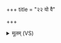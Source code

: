 +++
title = "२२ यो वै"

+++
<details><summary>मूलम् (VS)</summary>

यो वै कशा॑याः स॒प्त मधू॑नि॒ वेद॒ मधु॑मान्भवति।  
ब्रा॑ह्म॒णश्च॒ राजा॑ च धे॒नुश्चा॑न॒ड्वांश्च॑ व्री॒हिश्च॒ यव॑श्च॒ मधु॑ सप्त॒मम् ॥
</details>